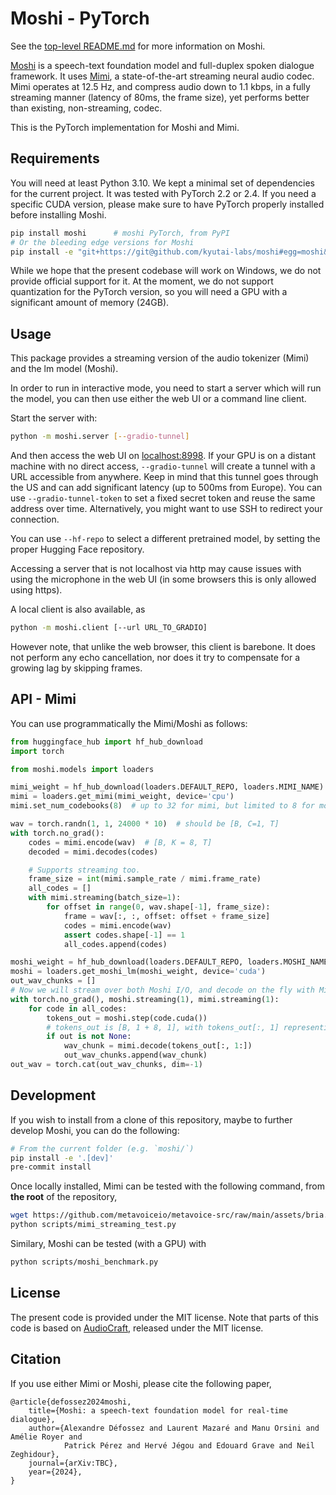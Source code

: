 # Moshi - PyTorch

See the [top-level README.md][main_repo] for more information on Moshi.

[Moshi][moshi] is a speech-text foundation model and full-duplex spoken dialogue framework.
It uses [Mimi][moshi], a state-of-the-art streaming neural audio codec. Mimi operates at 12.5 Hz, and compress
audio down to 1.1 kbps, in a fully streaming manner (latency of 80ms, the frame size), yet performs better than existing, non-streaming, codec.

This is the PyTorch implementation for Moshi and Mimi.


## Requirements

You will need at least Python 3.10. We kept a minimal set of dependencies for the current project.
It was tested with PyTorch 2.2 or 2.4. If you need a specific CUDA version, please make sure
to have PyTorch properly installed before installing Moshi.

```bash
pip install moshi      # moshi PyTorch, from PyPI
# Or the bleeding edge versions for Moshi
pip install -e "git+https://git@github.com/kyutai-labs/moshi#egg=moshi&subdirectory=moshi"
```

While we hope that the present codebase will work on Windows, we do not provide official support for it.
At the moment, we do not support quantization for the PyTorch version, so you will need a GPU with a significant amount of memory (24GB).


## Usage

This package provides a streaming version of the audio tokenizer (Mimi) and the lm model (Moshi).

In order to run in interactive mode, you need to start a server which will
run the model, you can then use either the web UI or a command line client.

Start the server with:
```bash
python -m moshi.server [--gradio-tunnel]
```

And then access the web UI on [localhost:8998](http://localhost:8998). If your GPU is on a distant machine
with no direct access, `--gradio-tunnel` will create a tunnel with a URL accessible from anywhere.
Keep in mind that this tunnel goes through the US and can add significant latency (up to 500ms from Europe).
You can use `--gradio-tunnel-token` to set a fixed secret token and reuse the same address over time.
Alternatively, you might want to use SSH to redirect your connection.

You can use `--hf-repo` to select a different pretrained model, by setting the proper Hugging Face repository.

Accessing a server that is not localhost via http may cause issues with using
the microphone in the web UI (in some browsers this is only allowed using
https).

A local client is also available, as
```bash
python -m moshi.client [--url URL_TO_GRADIO]
```
However note, that unlike the web browser, this client is barebone. It does not perform any echo cancellation,
nor does it try to compensate for a growing lag by skipping frames.


## API - Mimi

You can use programmatically the Mimi/Moshi as follows:
```python
from huggingface_hub import hf_hub_download
import torch

from moshi.models import loaders

mimi_weight = hf_hub_download(loaders.DEFAULT_REPO, loaders.MIMI_NAME)
mimi = loaders.get_mimi(mimi_weight, device='cpu')
mimi.set_num_codebooks(8)  # up to 32 for mimi, but limited to 8 for moshi.

wav = torch.randn(1, 1, 24000 * 10)  # should be [B, C=1, T]
with torch.no_grad():
    codes = mimi.encode(wav)  # [B, K = 8, T]
    decoded = mimi.decodes(codes)

    # Supports streaming too.
    frame_size = int(mimi.sample_rate / mimi.frame_rate)
    all_codes = []
    with mimi.streaming(batch_size=1):
        for offset in range(0, wav.shape[-1], frame_size):
            frame = wav[:, :, offset: offset + frame_size]
            codes = mimi.encode(wav)
            assert codes.shape[-1] == 1
            all_codes.append(codes)

moshi_weight = hf_hub_download(loaders.DEFAULT_REPO, loaders.MOSHI_NAME)
moshi = loaders.get_moshi_lm(moshi_weight, device='cuda')
out_wav_chunks = []
# Now we will stream over both Moshi I/O, and decode on the fly with Mimi.
with torch.no_grad(), moshi.streaming(1), mimi.streaming(1):
    for code in all_codes:
        tokens_out = moshi.step(code.cuda())
        # tokens_out is [B, 1 + 8, 1], with tokens_out[:, 1] representing the text token.
        if out is not None:
            wav_chunk = mimi.decode(tokens_out[:, 1:])
            out_wav_chunks.append(wav_chunk)
out_wav = torch.cat(out_wav_chunks, dim=-1)
```

## Development

If you wish to install from a clone of this repository, maybe to further develop Moshi, you can do the following:
```bash
# From the current folder (e.g. `moshi/`)
pip install -e '.[dev]'
pre-commit install
```

Once locally installed, Mimi can be tested with the following command, from **the root** of the repository,
```bash
wget https://github.com/metavoiceio/metavoice-src/raw/main/assets/bria.mp3
python scripts/mimi_streaming_test.py

```

Similary, Moshi can be tested (with a GPU) with
```bash
python scripts/moshi_benchmark.py
```


## License

The present code is provided under the MIT license.
Note that parts of this code is based on [AudioCraft](https://github.com/facebookresearch/audiocraft), released under
the MIT license.

## Citation

If you use either Mimi or Moshi, please cite the following paper,

```
@article{defossez2024moshi,
    title={Moshi: a speech-text foundation model for real-time dialogue},
    author={Alexandre Défossez and Laurent Mazaré and Manu Orsini and Amélie Royer and
            Patrick Pérez and Hervé Jégou and Edouard Grave and Neil Zeghidour},
    journal={arXiv:TBC},
    year={2024},
}
```

[moshi]: https://arxiv.org/
[main_repo]: https://github.com/kyutai-labs/moshi
